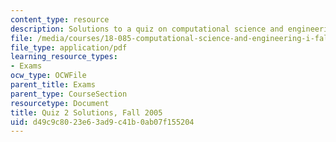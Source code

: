 ```yaml
---
content_type: resource
description: Solutions to a quiz on computational science and engineering.
file: /media/courses/18-085-computational-science-and-engineering-i-fall-2008/d49c9c8023e63ad9c41b0ab07f155204_q2sols18085f05.pdf
file_type: application/pdf
learning_resource_types:
- Exams
ocw_type: OCWFile
parent_title: Exams
parent_type: CourseSection
resourcetype: Document
title: Quiz 2 Solutions, Fall 2005
uid: d49c9c80-23e6-3ad9-c41b-0ab07f155204
---
```

